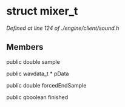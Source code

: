 # struct mixer_t

*Defined at line 124 of ./engine/client/sound.h*

## Members

public double sample

public wavdata_t * pData

public double forcedEndSample

public qboolean finished




